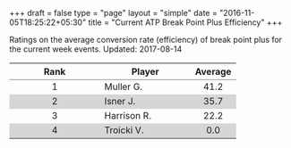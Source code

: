 +++
draft = false
type = "page" 
layout = "simple"
date = "2016-11-05T18:25:22+05:30"
title = "Current ATP Break Point Plus Efficiency"
+++


Ratings on the average conversion rate (efficiency) of break point plus for the current week events. Updated: 2017-08-14


<table class='gmisc_table' style='border-collapse: collapse; margin-top: 1em; margin-bottom: 1em;' >
<thead>
<tr>
<th style='border-bottom: 1px solid grey; border-top: 2px solid grey; text-align: center;'>Rank</th>
<th style='border-bottom: 1px solid grey; border-top: 2px solid grey; text-align: center;'>Player</th>
<th style='border-bottom: 1px solid grey; border-top: 2px solid grey; text-align: center;'>Average</th>
</tr>
</thead>
<tbody>
<tr>
<td style='width:40%; text-align: center;'>1</td>
<td style='width:40%; text-align: left;'>Muller G.</td>
<td style='width:40%; text-align: center;'>41.2</td>
</tr>
<tr style='background-color: #d6d6d6;'>
<td style='width:40%; background-color: #d6d6d6; text-align: center;'>2</td>
<td style='width:40%; background-color: #d6d6d6; text-align: left;'>Isner J.</td>
<td style='width:40%; background-color: #d6d6d6; text-align: center;'>35.7</td>
</tr>
<tr>
<td style='width:40%; text-align: center;'>3</td>
<td style='width:40%; text-align: left;'>Harrison R.</td>
<td style='width:40%; text-align: center;'>22.2</td>
</tr>
<tr style='background-color: #d6d6d6;'>
<td style='width:40%; background-color: #d6d6d6; border-bottom: 2px solid grey; text-align: center;'>4</td>
<td style='width:40%; background-color: #d6d6d6; border-bottom: 2px solid grey; text-align: left;'>Troicki V.</td>
<td style='width:40%; background-color: #d6d6d6; border-bottom: 2px solid grey; text-align: center;'>0.0</td>
</tr>
</tbody>
</table>
